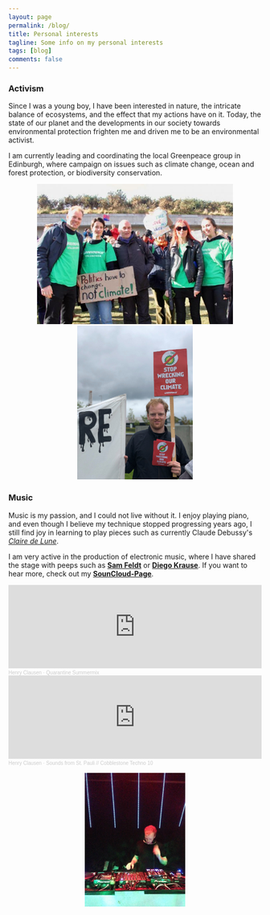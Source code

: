 ```yaml
---
layout: page
permalink: /blog/
title: Personal interests
tagline: Some info on my personal interests
tags: [blog]
comments: false
---
```


### Activism
Since I was a young boy, I have been interested in nature, the intricate balance of ecosystems, and the effect that my actions have on it. 
Today, the state of our planet and the developments in our society towards environmental protection frighten me and driven me to be an environmental activist.

I am currently leading and coordinating the local Greenpeace group in Edinburgh, where campaign on issues such as climate change, ocean and forest protection, or biodiversity conservation.

<center> 
<p float="center">
  <img src="/images/Personal/GP1.jpg" width="390" /> 
  <img src="/images/Personal/GP2.jpg" width="230" /> 
</p>
</center>



### Music
Music is my passion, and I could not live without it. I enjoy playing piano, and even though I believe my technique stopped progressing years ago, I still find joy in learning to play pieces such as currently Claude Debussy's [*Claire de Lune*](https://www.youtube.com/watch?v=CvFH_6DNRCY).

I am very active in the production of electronic music, where I have shared the stage with peeps such as [**Sam Feldt**](https://www.facebook.com/officialsamfeldt) or [**Diego Krause**](https://www.facebook.com/diegokrause). If you want to hear more, check out my [**SounCloud-Page**](https://soundcloud.com/henry-clausen).

<iframe width="100%" height="166" scrolling="no" frameborder="no" allow="autoplay" src="https://w.soundcloud.com/player/?url=https%3A//api.soundcloud.com/tracks/819578764&color=%23ff5500&auto_play=false&hide_related=false&show_comments=true&show_user=true&show_reposts=false&show_teaser=true"></iframe><div style="font-size: 10px; color: #cccccc;line-break: anywhere;word-break: normal;overflow: hidden;white-space: nowrap;text-overflow: ellipsis; font-family: Interstate,Lucida Grande,Lucida Sans Unicode,Lucida Sans,Garuda,Verdana,Tahoma,sans-serif;font-weight: 100;"><a href="https://soundcloud.com/henry-clausen" title="Henry Clausen" target="_blank" style="color: #cccccc; text-decoration: none;">Henry Clausen</a> · <a href="https://soundcloud.com/henry-clausen/quarantine-summermix" title="Quarantine Summermix" target="_blank" style="color: #cccccc; text-decoration: none;">Quarantine Summermix</a></div>

<iframe width="100%" height="166" scrolling="no" frameborder="no" allow="autoplay" src="https://w.soundcloud.com/player/?url=https%3A//api.soundcloud.com/tracks/941415769&color=%23ff5500&auto_play=false&hide_related=false&show_comments=true&show_user=true&show_reposts=false&show_teaser=true"></iframe><div style="font-size: 10px; color: #cccccc;line-break: anywhere;word-break: normal;overflow: hidden;white-space: nowrap;text-overflow: ellipsis; font-family: Interstate,Lucida Grande,Lucida Sans Unicode,Lucida Sans,Garuda,Verdana,Tahoma,sans-serif;font-weight: 100;"><a href="https://soundcloud.com/henry-clausen" title="Henry Clausen" target="_blank" style="color: #cccccc; text-decoration: none;">Henry Clausen</a> · <a href="https://soundcloud.com/henry-clausen/cobblestone-techno-10" title="Sounds from St. Pauli // Cobblestone Techno 10" target="_blank" style="color: #cccccc; text-decoration: none;">Sounds from St. Pauli // Cobblestone Techno 10</a></div>


<center> 
<p float="center">
  <img src="/images/Personal/DJ.jpg" width="200" /> 
</p>
</center>

